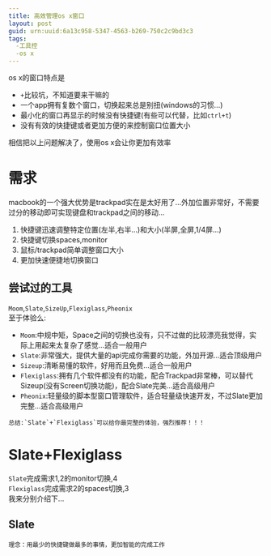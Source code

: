 ```yaml
---
title: 高效管理os x窗口
layout: post
guid: urn:uuid:6a13c958-5347-4563-b269-750c2c9bd3c3
tags:
  -工具控
  -os x
---
```

os x的窗口特点是

* `+`比较坑，不知道要来干嘛的
* 一个app拥有复数个窗口，切换起来总是别扭(windows的习惯...)
* 最小化的窗口再显示的时候没有快捷键(有些可以代替，比如`ctrl+t`)
* 没有有效的快捷键或者更加方便的来控制窗口位置大小

相信把以上问题解决了，使用os x会让你更加有效率

# 需求 #
macbook的一个强大优势是trackpad实在是太好用了...外加位置非常好，不需要过分的移动即可实现键盘和trackpad之间的移动...

1. 快捷键迅速调整特定位置(左半,右半...)和大小(半屏,全屏,1/4屏...)
2. 快捷键切换spaces,monitor
3. 鼠标/trackpad简单调整窗口大小
4. 更加快速便捷地切换窗口

## 尝试过的工具 ##
`Moom`,`Slate`,`SizeUp`,`Flexiglass`,`Pheonix`<br />
至于体验么:

* `Moom`:中规中矩，Space之间的切换也没有，只不过做的比较漂亮我觉得，实际上用起来太复杂了感觉...适合一般用户
* `Slate`:非常强大，提供大量的api完成你需要的功能，外加开源...适合顶级用户
* `Sizeup`:清晰易懂的软件，好用而且免费...适合一般用户
* `Flexiglass`:拥有几个软件都没有的功能，配合Trackpad非常棒，可以替代Sizeup(没有Screen切换功能)，配合Slate完美...适合高级用户
* `Pheonix`:轻量级的脚本型窗口管理软件，适合轻量级快速开发，不过Slate更加完整...适合高级用户

```
总结:`Slate`+`Flexiglass`可以给你最完整的体验，强烈推荐！！！
```
# Slate+Flexiglass #
`Slate`完成需求1,2的monitor切换,4<br />
`Flexiglass`完成需求2的spaces切换,3<br />
我来分别介绍下...
## Slate ##
```
理念：用最少的快捷键做最多的事情，更加智能的完成工作
```



